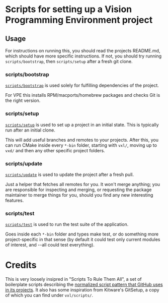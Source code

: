 # Scripts for setting up a Vision Programming Environment project

## Usage
For instructions on running this, you should read the projects README.md, which
should have more specific instructions. If not, you should try running
`scripts/bootstrap`, then `scripts/setup` after a fresh git clone.

### scripts/bootstrap

[`scripts/bootstrap`][bootstrap] is used solely for fulfilling dependencies of the project.

For VPE this installs RPM/macports/homebrew packages and checks Git is the right version.

### scripts/setup

[`scripts/setup`][setup] is used to set up a project in an initial state.
This is typically run after an initial clone.

This will add useful branches and remotes to your projects.
After this, you can run CMake inside every `*-bin` folder, starting with `vxl/`,
moving up to `vxd/` and then any other specific project folders.

### scripts/update

[`scripts/update`][update] is used to update the project after a fresh pull.

Just a helper that fetches all remotes for you. It won't merge anything; you are
responsible for inspecting and merging, or requesting the package maintainer to
merge things for you, should you find any new interesting features.

### scripts/test

[`scripts/test`][test] is used to run the test suite of the application.

Goes inside each `*-bin` folder and types make test, or do something more
project-specific in that sense (by default it could test only current modules of
interest, and --all could test everything).

[bootstrap]: scripts/bootstrap
[setup]: scripts/setup
[update]: scripts/update
[test]: scripts/test

# Credits

This is very loosely insipred in "Scripts To Rule Them All",
a set of boilerplate scripts describing the [normalized script pattern
that GitHub uses in its projects](http://githubengineering.com/scripts-to-rule-them-all/). 
It also has some inspiration from Kitware's GitSetup, a copy of which you can
find under `vxl/scripts/`.
